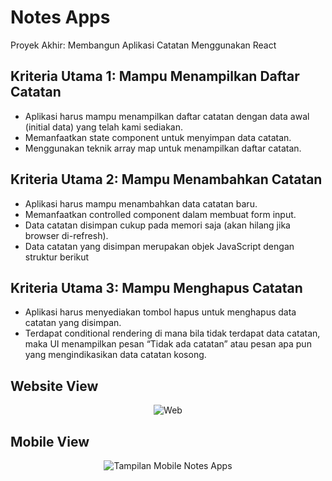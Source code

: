 # Notes Apps

Proyek Akhir: Membangun Aplikasi Catatan Menggunakan React

## Kriteria Utama 1: Mampu Menampilkan Daftar Catatan

- Aplikasi harus mampu menampilkan daftar catatan dengan data awal (initial data) yang telah kami sediakan.
- Memanfaatkan state component untuk menyimpan data catatan.
- Menggunakan teknik array map untuk menampilkan daftar catatan.

## Kriteria Utama 2: Mampu Menambahkan Catatan

- Aplikasi harus mampu menambahkan data catatan baru.
- Memanfaatkan controlled component dalam membuat form input.
- Data catatan disimpan cukup pada memori saja (akan hilang jika browser di-refresh).
- Data catatan yang disimpan merupakan objek JavaScript dengan struktur berikut

## Kriteria Utama 3: Mampu Menghapus Catatan

- Aplikasi harus menyediakan tombol hapus untuk menghapus data catatan yang disimpan.
- Terdapat conditional rendering di mana bila tidak terdapat data catatan, maka UI menampilkan pesan “Tidak ada catatan” atau pesan apa pun yang mengindikasikan data catatan kosong.

## Website View

<p align="center">
    <img src="https://i.ibb.co.com/WGfZjRd/Web.png" alt="Web">
</p>

## Mobile View

<p align="center">
    <img src="https://i.ibb.co.com/MS0t88V/Tampilan-Mobile-Notes-Apps.png" alt="Tampilan Mobile Notes Apps">
</p>
<!-- 
### How to run

1. Clone this Repository
2. Run `npm install`
3. Run `npm run dev`
4. Open `https://localhost:5173/` in your browser -->
